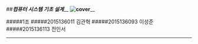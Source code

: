 

##_________________컴퓨터 시스템 기초 설계___________________
______________________________![cover](http://postfiles7.naver.net/20160619_38/friend2281_1466345357616b1FH2_JPEG/%A4%BF%A4%C0.jpg?type=w2 "Kwan")________________________________



#####1조
#####2015136011 김관혁
#####2015136093 이성준
#####2015136113 전인서



_______________________________________________________________________________________________________________________________________
